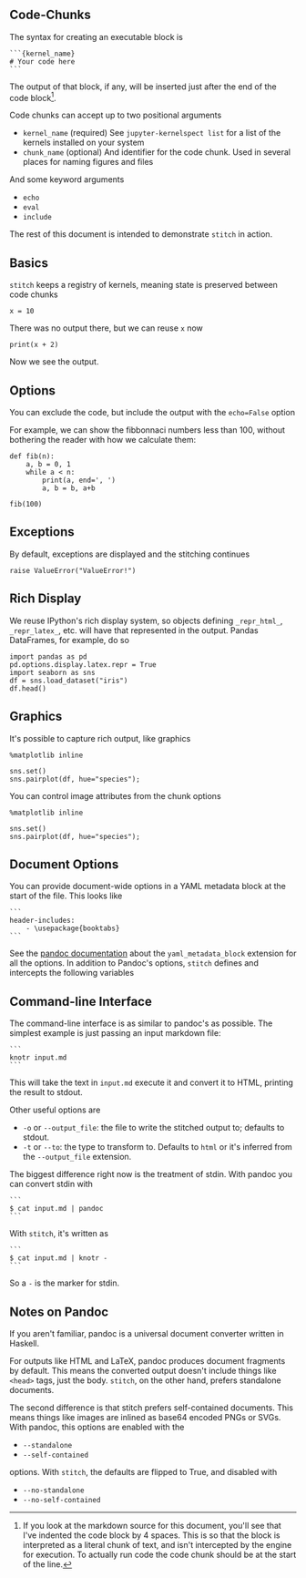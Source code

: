 
## Code-Chunks

The syntax for creating an executable block is

    ```{kernel_name}
    # Your code here
    ```

The output of that block, if any, will be inserted just after the end of the
code block[^literal_code].

[^literal_code]: If you look at the markdown source for this document,
you'll see that I've indented the code block by 4 spaces. This is so that
the block is interpreted as a literal chunk of text, and isn't intercepted
by the engine for execution. To actually run code the code chunk should be at
the start of the line.

Code chunks can accept up to two positional arguments

- `kernel_name` (required)
  See `jupyter-kernelspect list` for a list of the kernels installed on your
  system
- `chunk_name` (optional)
  And identifier for the code chunk. Used in several places for
  naming figures and files

And some keyword arguments

- `echo`
- `eval`
- `include`

The rest of this document is intended to demonstrate `stitch` in action.

## Basics

`stitch` keeps a registry of kernels, meaning state is preserved between
code chunks

```{python}
x = 10
```


There was no output there, but we can reuse `x` now

```{python}
print(x + 2)
```

Now we see the output.

## Options

You can exclude the code, but include the output with the `echo=False` option

For example, we can show the fibbonnaci numbers less than 100, without
bothering the reader with how we calculate them:

```{python, echo=False}
def fib(n):
    a, b = 0, 1
    while a < n:
        print(a, end=', ')
        a, b = b, a+b

fib(100)
```

## Exceptions

By default, exceptions are displayed and the stitching continues

```{python}
raise ValueError("ValueError!")
```

## Rich Display

We reuse IPython's rich display system, so objects defining `_repr_html_`,
`_repr_latex_`, etc. will have that represented in the output.
Pandas DataFrames, for example, do so

```{python}
import pandas as pd
pd.options.display.latex.repr = True
import seaborn as sns
df = sns.load_dataset("iris")
df.head()
```


## Graphics

It's possible to capture rich output, like graphics


```{python}
%matplotlib inline

sns.set()
sns.pairplot(df, hue="species");
```

You can control image attributes from the chunk options

```{python, width=80, height=80px}
%matplotlib inline

sns.set()
sns.pairplot(df, hue="species");
```

## Document Options

You can provide document-wide options in a YAML metadata block at the
start of the file.
This looks like

    ```
    header-includes:
        - \usepackage{booktabs}
    ```


See the [pandoc documentation](http://pandoc.org/MANUAL.html) about the
`yaml_metadata_block` extension for all the options.
In addition to Pandoc's options, `stitch` defines and intercepts the following
variables

## Command-line Interface

The command-line interface is as similar to pandoc's as possible.
The simplest example is just passing an input markdown file:

    ```
    knotr input.md
    ```

This will take the text in `input.md` execute it and convert it to HTML,
printing the result to stdout.

Other useful options are

- `-o` or `--output_file`: the file to write the stitched output to; defaults
to stdout.
- `-t` or `--to`: the type to transform to. Defaults to `html` or it's
inferred from the `--output_file` extension.

The biggest difference right now is the treatment of stdin.
With pandoc you can convert stdin with

    ```
    $ cat input.md | pandoc
    ```

With `stitch`, it's written as

    ```
    $ cat input.md | knotr -
    ```

So a `-` is the marker for stdin.

## Notes on Pandoc

If you aren't familiar, pandoc is a universal document converter written
in Haskell.

For outputs like HTML and LaTeX, pandoc produces document fragments by default.
This means the converted output doesn't include things like `<head>`
tags, just the body.
`stitch`, on the other hand, prefers standalone documents.

The second difference is that stitch prefers self-contained documents.
This means things like images are inlined as base64 encoded PNGs or SVGs.
With pandoc, this options are enabled with the

- `--standalone`
- `--self-contained`

options. With `stitch`, the defaults are flipped to True, and disabled with

- `--no-standalone`
- `--no-self-contained`



